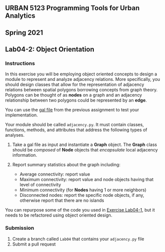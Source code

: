 ## URBAN 5123 Programming Tools for Urban Analytics
## Spring 2021
## Lab04-2: Object Orientation

### Instructions

In this exercise you will be employing object oriented concepts to design a module to represent and analyze adjacency relations. More specifically, you should design classes that allow for the representation of adjacency relations between spatial polygons borrowing concepts from graph theory. Polygons can be thought of as **nodes** on a graph and an adjacency relationship between two polygons could be represented by an **edge**.

You can use the [gal file] from the previous assignment to test your implementation.

Your module should be called `adjacency.py`. It must contain classes, functions, methods, and attributes  that address the following types of analyses.

1. Take a gal file as input and instantiate a **Graph** object. The **Graph** class should be *composed* of **Node** objects that *encapsulate* local adjacency information.

2. Report summary statistics about the graph including:
	* Average connectivity: report value
	* Maximum connectivity: report value and node objects having that level of connectivity
	* Minimum connectivity (for **Nodes** having 1 or more neighbors)
	* Disconnected nodes: report the specific node objects, if any, otherwise report that there are no islands

You can repurpose some of the code you used in [Exercise Lab04-1], but it needs to be refactored using object oriented design.

### Submission

1. Create a branch called `Lab04` that contains your `adjacency.py` file
2. Submit a pull request

[gal file]: Lab04-1.gal
[Exercise Lab04-1]: Lab04-1.md
